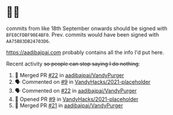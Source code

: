 # 👋🏻
<!--
**aadibajpai/aadibajpai** is a ✨ _special_ ✨ repository because its `README.md` (this file) appears on your GitHub profile.
-->
commits from like 18th September onwards should be signed with `BFE0CFDBF90E4BF0`. Prev. commits would have been signed with `AA75B83DB24703D6`.

https://aadibajpai.com probably contains all the info I'd put here.

Recent activity ~~so people can stop saying I do nothing~~:
<!--START_SECTION:activity-->
1. 🎉 Merged PR [#22](https://github.com/aadibajpai/VandyPurger/pull/22) in [aadibajpai/VandyPurger](https://github.com/aadibajpai/VandyPurger)
2. 🗣 Commented on [#9](https://github.com/VandyHacks/2021-placeholder/issues/9) in [VandyHacks/2021-placeholder](https://github.com/VandyHacks/2021-placeholder)
3. 🗣 Commented on [#22](https://github.com/aadibajpai/VandyPurger/issues/22) in [aadibajpai/VandyPurger](https://github.com/aadibajpai/VandyPurger)
4. 💪 Opened PR [#9](https://github.com/VandyHacks/2021-placeholder/pull/9) in [VandyHacks/2021-placeholder](https://github.com/VandyHacks/2021-placeholder)
5. 🎉 Merged PR [#21](https://github.com/aadibajpai/VandyPurger/pull/21) in [aadibajpai/VandyPurger](https://github.com/aadibajpai/VandyPurger)
<!--END_SECTION:activity-->
